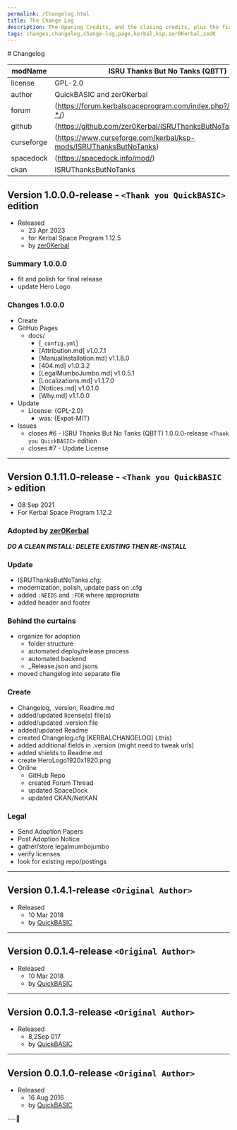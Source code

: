 ```yaml
---
permalink: /Changelog.html
title: The Change Log
description: The Opening Credits, and the closing credits, plus the first of two (or is three) end credit scenes
tags: changes,changelog,change-log,page,kerbal,ksp,zer0Kerbal,zedK
---
```

<!-- hdr-changelog.md v1.0.0.1
ISRU Thanks But No Tanks (QBTT)
created: 13 May 2022
updated: 05 Nov 2022
CC BY-ND 4.0 by zer0Kerbal -->  
﻿# Changelog  
  
| modName    | ISRU Thanks But No Tanks (QBTT)                                   |
| ---------- | ----------------------------------------------------------------- |
| license    | GPL-2.0                                                           |
| author     | QuickBASIC and zer0Kerbal                                         |
| forum      | (https://forum.kerbalspaceprogram.com/index.php?/topic/204750-*/) |
| github     | (https://github.com/zer0Kerbal/ISRUThanksButNoTanks)              |
| curseforge | (https://www.curseforge.com/kerbal/ksp-mods/ISRUThanksButNoTanks) |
| spacedock  | (https://spacedock.info/mod/)                                     |
| ckan       | ISRUThanksButNoTanks                                              |

## Version 1.0.0.0-release - `<Thank you QuickBASIC>` edition

* Released
  * 23 Apr 2023
  * for Kerbal Space Program 1.12.5
  * by [zer0Kerbal](https://github.com/zer0Kerbal)

### Summary 1.0.0.0

* fit and polish for final release
* update Hero Logo

### Changes 1.0.0.0

* Create
* GitHub Pages
  * docs/
    * [`_config.yml`]
    * [Attribution.md] v1.0.7.1
    * [ManualInstallation.md] v1.1.8.0
    * [404.md] v1.0.3.2
    * [LegalMumboJumbo.md] v1.0.5.1
    * [Localizations.md] v1.1.7.0
    * [Notices.md] v1.0.1.0
    * [Why.md] v1.1.0.0
* Update
  * License: {GPL-2.0}
    * was: {Expat-MIT}
* Issues
  * closes #6 - ISRU Thanks But No Tanks (QBTT) 1.0.0.0-release `<Thank you QuickBASIC>` edition
  * closes #7 - Update License

---

## Version 0.1.11.0-release - `<Thank you QuickBASIC >` edition

* 08 Sep 2021
* For Kerbal Space Program 1.12.2

### Adopted by [zer0Kerbal](https://github.com/zer0Kerbal)

***DO A CLEAN INSTALL: DELETE EXISTING THEN RE-INSTALL***

### Update

* ISRUThanksButNoTanks.cfg:
* modernization, polish, update pass on .cfg
* added `:NEEDS` and `:FOR` where appropriate
* added header and footer

### Behind the curtains

* organize for adoption
  * folder structure
  * automated deploy/release process
  * automated backend
  * _Release.json and jsons
* moved changelog into separate file

### Create

* Changelog, .version, Readme.md
* added/updated license(s) file(s)
* added/updated .version file
* added/updated Readme
* created Changelog.cfg [KERBALCHANGELOG] (.this)
* added additional fields in .version (might need to tweak urls)
* added shields to Readme.md
* create HeroLogo1920x1920.png
* Online
  * GitHub Repo
  * created Forum Thread
  * updated SpaceDock
  * updated CKAN/NetKAN

### Legal

* Send Adoption Papers
* Post Adoption Notice
* gather/store legalmumbojumbo
* verify licenses
* look for existing repo/postings

---

## Version 0.1.4.1-release `<Original Author>`

* Released
  * 10 Mar 2018
  * by [QuickBASIC](https://github.com/QuickBASIC)

---

## Version 0.0.1.4-release `<Original Author>`

* Released
  * 10 Mar 2018
  * by [QuickBASIC](https://github.com/QuickBASIC)

---

## Version 0.0.1.3-release `<Original Author>`

* Released
  * 8,2Sep 017
  * by [QuickBASIC](https://github.com/QuickBASIC)

---

## Version 0.0.1.0-release `<Original Author>`

* Released
  * 16 Aug 2016
  * by [QuickBASIC](https://github.com/QuickBASIC)

---